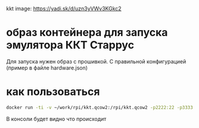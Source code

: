 kkt image: https://yadi.sk/d/uzn3yVWv3KGkc2

# образ контейнера для запуска эмулятора ККТ Старрус
Для запуска нужен образ с прошивкой. С правильной конфигурацией (пример в файле hardware.json)

# как пользоваться
```bash
docker run -ti -v ~/work/rpi/kkt.qcow2:/rpi/kkt.qcow2 -p2222:22 -p3333:3333 -p4444:4444 kkt
```

В консоли будет видно что происходит
